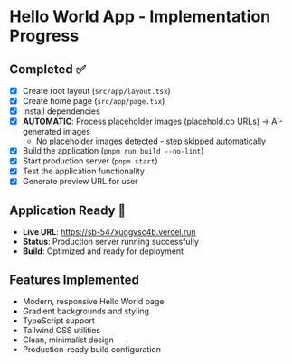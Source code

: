 # Hello World App - Implementation Progress

## Completed ✅
- [x] Create root layout (`src/app/layout.tsx`)
- [x] Create home page (`src/app/page.tsx`)
- [x] Install dependencies
- [x] **AUTOMATIC**: Process placeholder images (placehold.co URLs) → AI-generated images
  - No placeholder images detected - step skipped automatically
- [x] Build the application (`pnpm run build --no-lint`)
- [x] Start production server (`pnpm start`)
- [x] Test the application functionality
- [x] Generate preview URL for user

## Application Ready 🎉
- **Live URL**: https://sb-547xuogvsc4b.vercel.run
- **Status**: Production server running successfully
- **Build**: Optimized and ready for deployment

## Features Implemented
- Modern, responsive Hello World page
- Gradient backgrounds and styling
- TypeScript support
- Tailwind CSS utilities
- Clean, minimalist design
- Production-ready build configuration